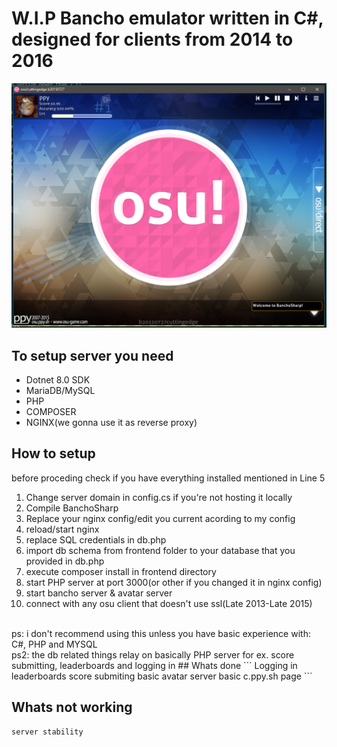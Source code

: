 # W.I.P Bancho emulator written in C#, designed for clients from 2014 to 2016
![alt text](screenshot.png)

## To setup server you need
- Dotnet 8.0 SDK
- MariaDB/MySQL
- PHP
- COMPOSER
- NGINX(we gonna use it as reverse proxy)
## How to setup
before proceding check if you have everything installed mentioned in Line 5
1. Change server domain in config.cs if you're not hosting it locally
2. Compile BanchoSharp
3. Replace your nginx config/edit you current acording to my config
4. reload/start nginx
5. replace SQL credentials in db.php
6. import db schema from frontend folder to your database that you provided in db.php
7. execute composer install in frontend directory
8. start PHP server at port 3000(or other if you changed it in nginx config)
9. start bancho server & avatar server
10. connect with any osu client that doesn't use ssl(Late 2013-Late 2015)
<br/>
ps: i don't recommend using this unless you have basic experience with: C#, PHP and MYSQL
<br/>
ps2: the db related things relay on basically PHP server for ex. score submitting, leaderboards and logging in
## Whats done
```
Logging in
leaderboards
score submiting
basic avatar server
basic c.ppy.sh page
```

## Whats not working
```
server stability
```
